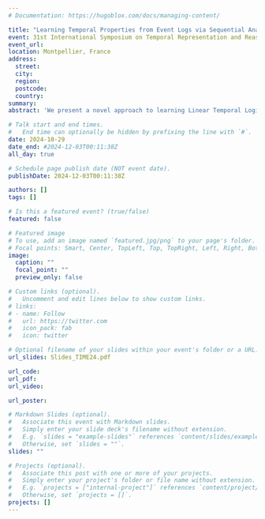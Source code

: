 ```yaml
---
# Documentation: https://hugoblox.com/docs/managing-content/

title: "Learning Temporal Properties from Event Logs via Sequential Analysis (TIME)"
event: 31st International Symposium on Temporal Representation and Reasoning 
event_url:
location: Montpellier, France
address:
  street:
  city:
  region:
  postcode:
  country:
summary:
abstract: 'We present a novel approach to learning Linear Temporal Logic (LTL) formulae from event logs by leveraging statistical techniques from sequential analysis. In particular, we employ the Sequential Probability Ratio Test (SPRT), using Trace Alignment to quantify the discrepancy between a trace and a candidate LTL formula. We then test the proposed approach in a controlled experimental setting and highlight its advantages, which include robustness to noise and data efficiency.'

# Talk start and end times.
#   End time can optionally be hidden by prefixing the line with `#`.
date: 2024-10-29
date_end: #2024-12-03T00:11:38Z
all_day: true

# Schedule page publish date (NOT event date).
publishDate: 2024-12-03T00:11:38Z

authors: []
tags: []

# Is this a featured event? (true/false)
featured: false

# Featured image
# To use, add an image named `featured.jpg/png` to your page's folder. 
# Focal points: Smart, Center, TopLeft, Top, TopRight, Left, Right, BottomLeft, Bottom, BottomRight.
image:
  caption: ""
  focal_point: ""
  preview_only: false

# Custom links (optional).
#   Uncomment and edit lines below to show custom links.
# links:
# - name: Follow
#   url: https://twitter.com
#   icon_pack: fab
#   icon: twitter

# Optional filename of your slides within your event's folder or a URL.
url_slides: Slides_TIME24.pdf

url_code:
url_pdf:
url_video:

url_poster: 

# Markdown Slides (optional).
#   Associate this event with Markdown slides.
#   Simply enter your slide deck's filename without extension.
#   E.g. `slides = "example-slides"` references `content/slides/example-slides.md`.
#   Otherwise, set `slides = ""`.
slides: ""

# Projects (optional).
#   Associate this post with one or more of your projects.
#   Simply enter your project's folder or file name without extension.
#   E.g. `projects = ["internal-project"]` references `content/project/deep-learning/index.md`.
#   Otherwise, set `projects = []`.
projects: []
---
```

